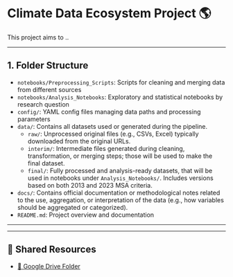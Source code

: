 # Climate Data Ecosystem Project 🌎

This project aims to ..

---

## 1. Folder Structure

- `notebooks/Preprocessing_Scripts`: Scripts for cleaning and merging data from different sources  
- `notebooks/Analysis_Notebooks`: Exploratory and statistical notebooks by research question  
- `config/`: YAML config files managing data paths and processing parameters  
- `data/`: Contains all datasets used or generated during the pipeline.
  - `raw/`: Unprocessed original files (e.g., CSVs, Excel) typically downloaded from the original URLs.
  - `interim/`: Intermediate files generated during cleaning, transformation, or merging steps; those will be used to make the final dataset.
  - `final/`: Fully processed and analysis-ready datasets, that will be used in notebooks under `Analysis_Notebooks/`. Includes versions based on both 2013 and 2023 MSA criteria.
- `docs/`: Contains official documentation or methodological notes related to the use, aggregation, or interpretation of the data (e.g., how variables should be aggregated or categorized).
- `README.md`: Project overview and documentation

---




--- 

## 📂 Shared Resources

- [📁 Google Drive Folder](https://drive.google.com/drive/u/1/folders/1ID2MfOC9AiJU2u8YkXUyND_EySZBVepD)
